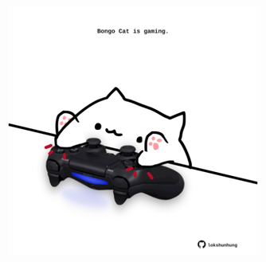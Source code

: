 <!-- built at 29/08/2024, 12:00:43 UTC -->
<p align="center">
  <img width="500" height="500" src="./ReadmeImage.svg">
</p>
